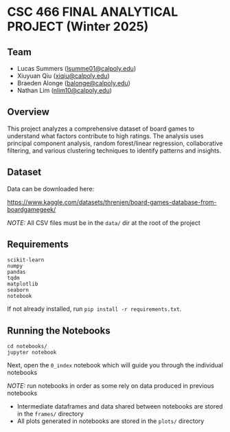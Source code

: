 # CSC 466 FINAL ANALYTICAL PROJECT (Winter 2025)

## Team
- Lucas Summers (lsumme01@calpoly.edu)
- Xiuyuan Qiu (xiqiu@calpoly.edu)
- Braeden Alonge (balonge@calpoly.edu)
- Nathan Lim (nlim10@calpoly.edu)

## Overview
This project analyzes a comprehensive dataset of board games to understand what 
factors contribute to high ratings. The analysis uses principal component analysis, 
random forest/linear regression, collaborative filtering, and various clustering 
techniques to identify patterns and insights.

## Dataset

Data can be downloaded here:

https://www.kaggle.com/datasets/threnjen/board-games-database-from-boardgamegeek/

*NOTE:* All CSV files must be in the `data/` dir at the root of the project


## Requirements
```
scikit-learn
numpy
pandas
tqdm
matplotlib
seaborn
notebook
```
If not already installed, run `pip install -r requirements.txt`.

## Running the Notebooks
```
cd notebooks/
jupyter notebook
```

Next, open the `0_index` notebook which will guide you through the individual notebooks

*NOTE:* run notebooks in order as some rely on data produced in previous notebooks

- Intermediate dataframes and data shared between notebooks are stored in the `frames/` directory
- All plots generated in notebooks are stored in the `plots/` directory








